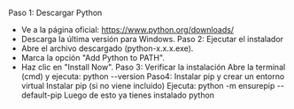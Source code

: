 Paso 1: Descargar Python
- Ve a la página oficial: https://www.python.org/downloads/
- Descarga la última versión para Windows.
Paso 2: Ejecutar el instalador
- Abre el archivo descargado (python-x.x.x.exe).
- Marca la opción "Add Python to PATH".
- Haz clic en "Install Now".
Paso 3: Verificar la instalación
Abre la terminal (cmd) y ejecuta:
python --version
Paso4:  Instalar pip y crear un entorno virtual
Instalar pip (si no viene incluido)
Ejecuta:
python -m ensurepip --default-pip
Luego de esto ya tienes instalado python
